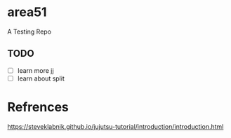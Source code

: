 # area51

A Testing Repo

## TODO
- [ ] learn more jj
- [ ] learn about split

# Refrences

https://steveklabnik.github.io/jujutsu-tutorial/introduction/introduction.html
